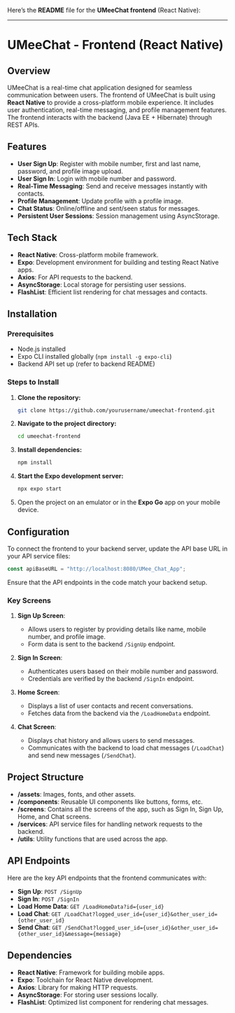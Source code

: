 Here’s the **README** file for the **UMeeChat frontend** (React Native):

---

# UMeeChat - Frontend (React Native)

## Overview

UMeeChat is a real-time chat application designed for seamless communication between users. The frontend of UMeeChat is built using **React Native** to provide a cross-platform mobile experience. It includes user authentication, real-time messaging, and profile management features. The frontend interacts with the backend (Java EE + Hibernate) through REST APIs.

## Features

- **User Sign Up**: Register with mobile number, first and last name, password, and profile image upload.
- **User Sign In**: Login with mobile number and password.
- **Real-Time Messaging**: Send and receive messages instantly with contacts.
- **Profile Management**: Update profile with a profile image.
- **Chat Status**: Online/offline and sent/seen status for messages.
- **Persistent User Sessions**: Session management using AsyncStorage.

## Tech Stack

- **React Native**: Cross-platform mobile framework.
- **Expo**: Development environment for building and testing React Native apps.
- **Axios**: For API requests to the backend.
- **AsyncStorage**: Local storage for persisting user sessions.
- **FlashList**: Efficient list rendering for chat messages and contacts.

## Installation

### Prerequisites

- Node.js installed
- Expo CLI installed globally (`npm install -g expo-cli`)
- Backend API set up (refer to backend README)

### Steps to Install

1. **Clone the repository:**
   ```bash
   git clone https://github.com/yourusername/umeechat-frontend.git
   ```

2. **Navigate to the project directory:**
   ```bash
   cd umeechat-frontend
   ```

3. **Install dependencies:**
   ```bash
   npm install
   ```

4. **Start the Expo development server:**
   ```bash
   npx expo start
   ```

5. Open the project on an emulator or in the **Expo Go** app on your mobile device.

## Configuration

To connect the frontend to your backend server, update the API base URL in your API service files:

```js
const apiBaseURL = "http://localhost:8080/UMee_Chat_App";
```

Ensure that the API endpoints in the code match your backend setup.

### Key Screens

1. **Sign Up Screen**: 
   - Allows users to register by providing details like name, mobile number, and profile image.
   - Form data is sent to the backend `/SignUp` endpoint.

2. **Sign In Screen**: 
   - Authenticates users based on their mobile number and password.
   - Credentials are verified by the backend `/SignIn` endpoint.

3. **Home Screen**: 
   - Displays a list of user contacts and recent conversations.
   - Fetches data from the backend via the `/LoadHomeData` endpoint.

4. **Chat Screen**: 
   - Displays chat history and allows users to send messages.
   - Communicates with the backend to load chat messages (`/LoadChat`) and send new messages (`/SendChat`).

## Project Structure

- **/assets**: Images, fonts, and other assets.
- **/components**: Reusable UI components like buttons, forms, etc.
- **/screens**: Contains all the screens of the app, such as Sign In, Sign Up, Home, and Chat screens.
- **/services**: API service files for handling network requests to the backend.
- **/utils**: Utility functions that are used across the app.

## API Endpoints

Here are the key API endpoints that the frontend communicates with:

- **Sign Up**: `POST /SignUp`
- **Sign In**: `POST /SignIn`
- **Load Home Data**: `GET /LoadHomeData?id={user_id}`
- **Load Chat**: `GET /LoadChat?logged_user_id={user_id}&other_user_id={other_user_id}`
- **Send Chat**: `GET /SendChat?logged_user_id={user_id}&other_user_id={other_user_id}&message={message}`

## Dependencies

- **React Native**: Framework for building mobile apps.
- **Expo**: Toolchain for React Native development.
- **Axios**: Library for making HTTP requests.
- **AsyncStorage**: For storing user sessions locally.
- **FlashList**: Optimized list component for rendering chat messages.
